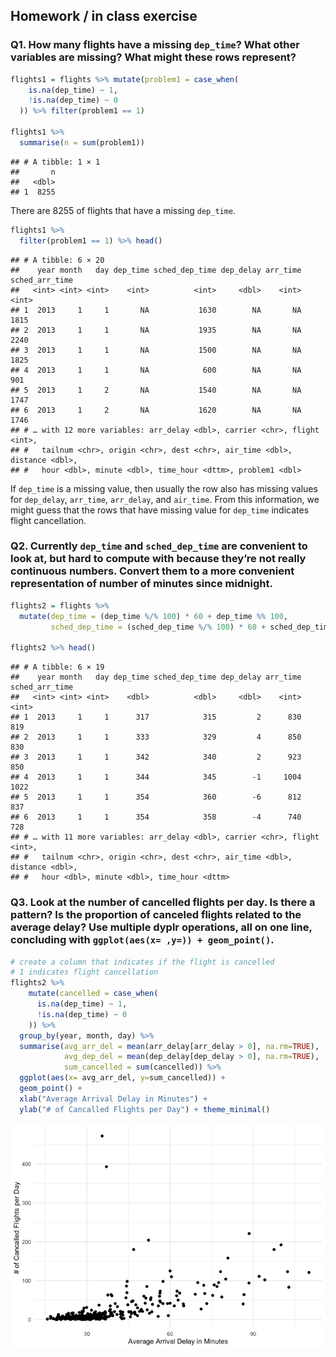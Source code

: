 ## Homework / in class exercise

### Q1. How many flights have a missing `dep_time`? What other variables are missing? What might these rows represent?

``` r
flights1 = flights %>% mutate(problem1 = case_when(
    is.na(dep_time) ~ 1,
    !is.na(dep_time) ~ 0
  )) %>% filter(problem1 == 1)

flights1 %>% 
  summarise(n = sum(problem1))
```

    ## # A tibble: 1 × 1
    ##       n
    ##   <dbl>
    ## 1  8255

There are 8255 of flights that have a missing `dep_time`.

``` r
flights1 %>%
  filter(problem1 == 1) %>% head()
```

    ## # A tibble: 6 × 20
    ##    year month   day dep_time sched_dep_time dep_delay arr_time sched_arr_time
    ##   <int> <int> <int>    <int>          <int>     <dbl>    <int>          <int>
    ## 1  2013     1     1       NA           1630        NA       NA           1815
    ## 2  2013     1     1       NA           1935        NA       NA           2240
    ## 3  2013     1     1       NA           1500        NA       NA           1825
    ## 4  2013     1     1       NA            600        NA       NA            901
    ## 5  2013     1     2       NA           1540        NA       NA           1747
    ## 6  2013     1     2       NA           1620        NA       NA           1746
    ## # … with 12 more variables: arr_delay <dbl>, carrier <chr>, flight <int>,
    ## #   tailnum <chr>, origin <chr>, dest <chr>, air_time <dbl>, distance <dbl>,
    ## #   hour <dbl>, minute <dbl>, time_hour <dttm>, problem1 <dbl>

If `dep_time` is a missing value, then usually the row also has missing
values for `dep_delay`, `arr_time`, `arr_delay`, and `air_time`. From
this information, we might guess that the rows that have missing value
for `dep_time` indicates flight cancellation.

### Q2. Currently `dep_time` and `sched_dep_time` are convenient to look at, but hard to compute with because they’re not really continuous numbers. Convert them to a more convenient representation of number of minutes since midnight.

``` r
flights2 = flights %>% 
  mutate(dep_time = (dep_time %/% 100) * 60 + dep_time %% 100,
         sched_dep_time = (sched_dep_time %/% 100) * 60 + sched_dep_time %% 100)

flights2 %>% head()
```

    ## # A tibble: 6 × 19
    ##    year month   day dep_time sched_dep_time dep_delay arr_time sched_arr_time
    ##   <int> <int> <int>    <dbl>          <dbl>     <dbl>    <int>          <int>
    ## 1  2013     1     1      317            315         2      830            819
    ## 2  2013     1     1      333            329         4      850            830
    ## 3  2013     1     1      342            340         2      923            850
    ## 4  2013     1     1      344            345        -1     1004           1022
    ## 5  2013     1     1      354            360        -6      812            837
    ## 6  2013     1     1      354            358        -4      740            728
    ## # … with 11 more variables: arr_delay <dbl>, carrier <chr>, flight <int>,
    ## #   tailnum <chr>, origin <chr>, dest <chr>, air_time <dbl>, distance <dbl>,
    ## #   hour <dbl>, minute <dbl>, time_hour <dttm>

### Q3. Look at the number of cancelled flights per day. Is there a pattern? Is the proportion of canceled flights related to the average delay? Use multiple dyplr operations, all on one line, concluding with `ggplot(aes(x= ,y=)) + geom_point()`.

``` r
# create a column that indicates if the flight is cancelled
# 1 indicates flight cancellation
flights2 %>%
    mutate(cancelled = case_when(
      is.na(dep_time) ~ 1,
      !is.na(dep_time) ~ 0
    )) %>%
  group_by(year, month, day) %>%
  summarise(avg_arr_del = mean(arr_delay[arr_delay > 0], na.rm=TRUE),
            avg_dep_del = mean(dep_delay[dep_delay > 0], na.rm=TRUE),
            sum_cancelled = sum(cancelled)) %>%
  ggplot(aes(x= avg_arr_del, y=sum_cancelled)) + 
  geom_point() +
  xlab("Average Arrival Delay in Minutes") + 
  ylab("# of Cancalled Flights per Day") + theme_minimal()
```

![](433-hw1_files/figure-markdown_github/unnamed-chunk-5-1.png)
